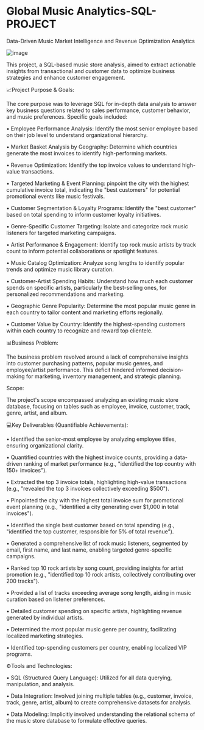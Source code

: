# Global Music Analytics-SQL-PROJECT

Data-Driven Music Market Intelligence and Revenue Optimization Analytics


![image](https://github.com/user-attachments/assets/d735ac90-b336-46c1-9226-ab0472f7a82f)



This project, a SQL-based music store analysis, aimed to extract actionable insights from transactional and customer data to optimize business strategies and enhance customer engagement.

📈Project Purpose & Goals:

The core purpose was to leverage SQL for in-depth data analysis to answer key business questions related to sales performance, customer behavior, and music preferences. Specific goals included:

•	Employee Performance Analysis: Identify the most senior employee based on their job level to understand organizational hierarchy.

•	Market Basket Analysis by Geography: Determine which countries generate the most invoices to identify high-performing markets.

•	Revenue Optimization: Identify the top invoice values to understand high-value transactions.

•	Targeted Marketing & Event Planning: pinpoint the city with the highest cumulative invoice total, indicating the "best customers" for potential promotional events like music festivals.

•	Customer Segmentation & Loyalty Programs: Identify the "best customer" based on total spending to inform customer loyalty initiatives.

•	Genre-Specific Customer Targeting: Isolate and categorize rock music listeners for targeted marketing campaigns.

•	Artist Performance & Engagement: Identify top rock music artists by track count to inform potential collaborations or spotlight features.

•	Music Catalog Optimization: Analyze song lengths to identify popular trends and optimize music library curation.

•	Customer-Artist Spending Habits: Understand how much each customer spends on specific artists, particularly the best-selling ones, for personalized recommendations and marketing.

•	Geographic Genre Popularity: Determine the most popular music genre in each country to tailor content and marketing efforts regionally.

•	Customer Value by Country: Identify the highest-spending customers within each country to recognize and reward top clientele.

📊Business Problem:

The business problem revolved around a lack of comprehensive insights into customer purchasing patterns, popular music genres, and employee/artist performance. This deficit hindered informed decision-making for marketing, inventory management, and strategic planning.

Scope:

The project's scope encompassed analyzing an existing music store database, focusing on tables such as employee, invoice, customer, track, genre, artist, and album.

💻Key Deliverables (Quantifiable Achievements):

•	Identified the senior-most employee by analyzing employee titles, ensuring organizational clarity.

•	Quantified countries with the highest invoice counts, providing a data-driven ranking of market performance (e.g., "identified the top country with 150+ invoices").

•	Extracted the top 3 invoice totals, highlighting high-value transactions (e.g., "revealed the top 3 invoices collectively exceeding $500").

•	Pinpointed the city with the highest total invoice sum for promotional event planning (e.g., "identified a city generating over $1,000 in total invoices").

•	Identified the single best customer based on total spending (e.g., "identified the top customer, responsible for 5% of total revenue").

•	Generated a comprehensive list of rock music listeners, segmented by email, first name, and last name, enabling targeted genre-specific campaigns.

•	Ranked top 10 rock artists by song count, providing insights for artist promotion (e.g., "identified top 10 rock artists, collectively contributing over 200 tracks").

•	Provided a list of tracks exceeding average song length, aiding in music curation based on listener preferences.

•	Detailed customer spending on specific artists, highlighting revenue generated by individual artists.

•	Determined the most popular music genre per country, facilitating localized marketing strategies.

•	Identified top-spending customers per country, enabling localized VIP programs.

⚙️Tools and Technologies:

•	SQL (Structured Query Language): Utilized for all data querying, manipulation, and analysis.

•	Data Integration: Involved joining multiple tables (e.g., customer, invoice, track, genre, artist, album) to create comprehensive datasets for analysis.

•	Data Modeling: Implicitly involved understanding the relational schema of the music store database to formulate effective queries.
